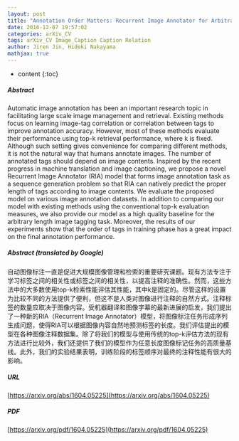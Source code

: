 ```yaml
---
layout: post
title: "Annotation Order Matters: Recurrent Image Annotator for Arbitrary Length Image Tagging"
date: 2016-12-07 19:57:02
categories: arXiv_CV
tags: arXiv_CV Image_Caption Caption Relation
author: Jiren Jin, Hideki Nakayama
mathjax: true
---
```


* content
{:toc}

##### Abstract
Automatic image annotation has been an important research topic in facilitating large scale image management and retrieval. Existing methods focus on learning image-tag correlation or correlation between tags to improve annotation accuracy. However, most of these methods evaluate their performance using top-k retrieval performance, where k is fixed. Although such setting gives convenience for comparing different methods, it is not the natural way that humans annotate images. The number of annotated tags should depend on image contents. Inspired by the recent progress in machine translation and image captioning, we propose a novel Recurrent Image Annotator (RIA) model that forms image annotation task as a sequence generation problem so that RIA can natively predict the proper length of tags according to image contents. We evaluate the proposed model on various image annotation datasets. In addition to comparing our model with existing methods using the conventional top-k evaluation measures, we also provide our model as a high quality baseline for the arbitrary length image tagging task. Moreover, the results of our experiments show that the order of tags in training phase has a great impact on the final annotation performance.

##### Abstract (translated by Google)
自动图像标注一直是促进大规模图像管理和检索的重要研究课题。现有方法专注于学习标签之间的相关性或标签之间的相关性，以提高注释的准确性。然而，这些方法中的大多数使用top-k检索性能评估其性能，其中k是固定的。尽管这样的设置为比较不同的方法提供了便利，但这不是人类对图像进行注释的自然方式。注释标签的数量应取决于图像内容。受机器翻译和图像字幕的最新进展的启发，我们提出了一种新的RIA（Recurrent Image Annotator）模型，将图像标注任务形成序列生成问题，使得RIA可以根据图像内容自然地预测标签的长度。我们评估提出的模型在各种图像注释数据集。除了将我们的模型与使用传统的top-k评估方法的现有方法进行比较外，我们还提供了我们的模型作为任意长度图像标记任务的高质量基线。此外，我们的实验结果表明，训练阶段的标签顺序对最终的注释性能有很大的影响。

##### URL
[https://arxiv.org/abs/1604.05225](https://arxiv.org/abs/1604.05225)

##### PDF
[https://arxiv.org/pdf/1604.05225](https://arxiv.org/pdf/1604.05225)

